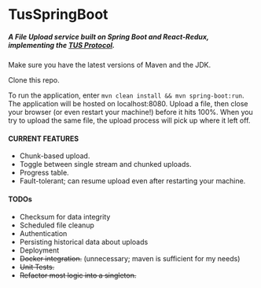 # TusSpringBoot
##### A File Upload service built on Spring Boot and React-Redux, implementing the [TUS Protocol](http://tus.io/).

Make sure you have the latest versions of Maven and the JDK.

Clone this repo.

To run the application, enter `mvn clean install && mvn spring-boot:run`. The application will be hosted on localhost:8080. Upload a file, then close your browser (or even restart your machine!) before it hits 100%. When you try to upload the same file, the upload process will pick up where it left off.

#### CURRENT FEATURES

- Chunk-based upload.
- Toggle between single stream and chunked uploads.
- Progress table.
- Fault-tolerant; can resume upload even after restarting your machine.

#### TODOs

- Checksum for data integrity
- Scheduled file cleanup
- Authentication
- Persisting historical data about uploads
- Deployment
- ~~Docker integration.~~ (unnecessary; maven is sufficient for my needs)
- ~~Unit Tests.~~
- ~~Refactor most logic into a singleton.~~